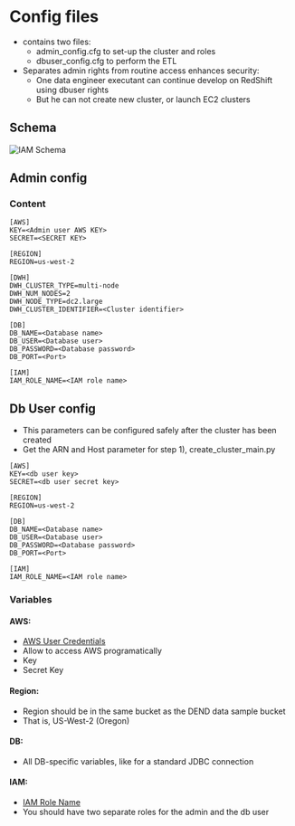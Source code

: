 # Config files
- contains two files:
    - admin_config.cfg to set-up the cluster and roles
    - dbuser_config.cfg to perform the ETL
- Separates admin rights from routine access enhances security:
    - One data engineer executant can continue develop on RedShift using dbuser rights
    - But he can not create new cluster, or launch EC2 clusters

## Schema
![IAM Schema](https://github.com/ogierpaul/Udacity-Data-Engineer-NanoDegree/blob/master/99-Appendix/IAM%Architecture%Diagram.jpg)


## Admin config
### Content

````buildoutcfg
[AWS]
KEY=<Admin user AWS KEY>
SECRET=<SECRET KEY>

[REGION]
REGION=us-west-2

[DWH]
DWH_CLUSTER_TYPE=multi-node
DWH_NUM_NODES=2
DWH_NODE_TYPE=dc2.large
DWH_CLUSTER_IDENTIFIER=<Cluster identifier>

[DB]
DB_NAME=<Database name>
DB_USER=<Database user>
DB_PASSWORD=<Database password>
DB_PORT=<Port>

[IAM]
IAM_ROLE_NAME=<IAM role name>
````

## Db User config
- This parameters can be configured safely after the cluster has been created
- Get the ARN and Host parameter for step 1), create_cluster_main.py

````buildoutcfg
[AWS]
KEY=<db user key>
SECRET=<db user secret key>

[REGION]
REGION=us-west-2

[DB]
DB_NAME=<Database name>
DB_USER=<Database user>
DB_PASSWORD=<Database password>
DB_PORT=<Port>

[IAM]
IAM_ROLE_NAME=<IAM role name>
````

### Variables
#### AWS:
* [AWS User Credentials](https://docs.aws.amazon.com/general/latest/gr/aws-sec-cred-types.html#access-keys-and-secret-access-keys)
* Allow to access AWS programatically
* Key
* Secret Key

#### Region:
* Region should be in the same bucket as the DEND data sample bucket
* That is, US-West-2 (Oregon)

#### DB:
* All DB-specific variables, like for a standard JDBC connection

#### IAM:
* [IAM Role Name](https://docs.aws.amazon.com/AWSCloudFormation/latest/UserGuide/aws-resource-iam-role.html)
* You should have two separate roles for the admin and the db user


    